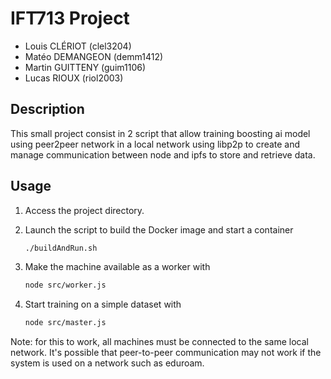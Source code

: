 # IFT713 Project

- Louis CLÉRIOT (clel3204)
- Matéo DEMANGEON (demm1412)
- Martin GUITTENY (guim1106)
- Lucas RIOUX (riol2003)

## Description

This small project consist in 2 script that allow training boosting ai model using peer2peer network in a local network using libp2p to create and manage communication between node and ipfs to store and retrieve data.  

## Usage

1. Access the project directory.

2. Launch the script to build the Docker image and start a container

    ```bash
    ./buildAndRun.sh
    ```

3. Make the machine available as a worker with
    ```bash
    node src/worker.js
    ```

4. Start training on a simple dataset with
    ```bash
    node src/master.js
    ```

Note: for this to work, all machines must be connected to the same local network.
It's possible that peer-to-peer communication may not work if the system is used on a network such as eduroam.
